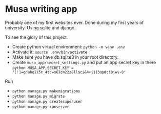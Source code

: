 # Musa writing app

Probably one of my first websites ever.
Done during my first years of university.
Using sqlite and django.

To see the glory of this project.

- Create python virtual environment:
   `python -m venv .env`
- Activate it:
   `source .env/bin/activate`
- Make sure you have db.sqlite3 in your root directory.
- Create `musa_app/secret_settings.py` and put an app secret key in there
  `python
    MUSA_APP_SECRET_KEY = ')!1=gdahq2z5r_4tc=s67cm22z8ll$ci&4+j1(3up8t!8jwv-0'
  `

Run

- `python manage.py makemigrations`
- `python manage.py migrate`
- `python manage.py createsuperuser`
- `python manage.py runserver`
